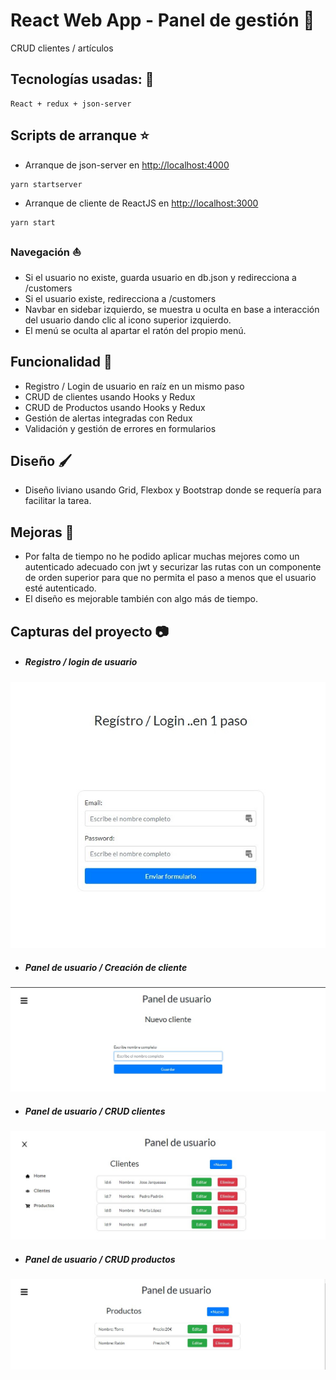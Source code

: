 # React Web App - Panel de gestión 🧰
CRUD clientes / artículos

## Tecnologías usadas: 📡

```
React + redux + json-server
```

## Scripts de arranque ⭐

- Arranque de json-server en [http://localhost:4000](http://localhost:4000)
```
yarn startserver
```

- Arranque de cliente de ReactJS en [http://localhost:3000](http://localhost:3000)
```
yarn start
```
### Navegación ⛵
- Si el usuario no existe, guarda usuario en db.json y redirecciona a /customers
- Si el usuario existe, redirecciona a /customers
- Navbar en sidebar izquierdo, se muestra u oculta en base a interacción del usuario dando clic al icono superior izquierdo.
- El menú se oculta al apartar el ratón del propio menú.

## Funcionalidad 🔀
- Registro / Login de usuario en raíz en un mismo paso
- CRUD de clientes usando Hooks y Redux
- CRUD de Productos usando Hooks y Redux
- Gestión de alertas integradas con Redux
- Validación y gestión de errores en formularios

## Diseño 🖌️
- Diseño liviano usando Grid, Flexbox y Bootstrap donde se requería para facilitar la tarea.

## Mejoras 💪
- Por falta de tiempo no he podido aplicar muchas mejores como un autenticado adecuado con jwt y securizar las rutas con un componente de orden superior para que no permita el paso a menos que el usuario esté autenticado.
- El diseño es mejorable también con algo más de tiempo.

## Capturas del proyecto 📷
- ##### Registro / login de usuario
![captura1](screenshots/Screenshot_1.jpg)
- ##### Panel de usuario / Creación de cliente
![captura1](screenshots/Screenshot_3.jpg)
- ##### Panel de usuario / CRUD clientes
![captura1](screenshots/Screenshot_2.jpg)
- ##### Panel de usuario / CRUD productos
![captura1](screenshots/Screenshot_4.jpg)



